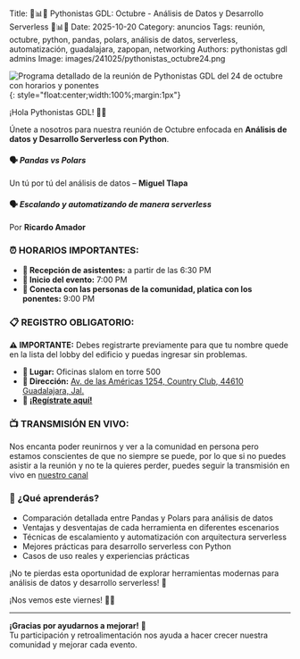 Title: 🐍📊🎃 Pythonistas GDL: Octubre - Análisis de Datos y Desarrollo Serverless 🎃📊🐍
Date: 2025-10-20
Category: anuncios
Tags: reunión, octubre, python, pandas, polars, análisis de datos, serverless, automatización, guadalajara, zapopan, networking
Authors: pythonistas gdl admins
Image: images/241025/pythonistas_octubre24.png


![Programa detallado de la reunión de Pythonistas GDL del 24 de octubre con horarios y ponentes]({static}/images/241025/pythonistas_octubre24.png){: style="float:center;width:100%;margin:1px"}

¡Hola Pythonistas GDL! 🐍🎃 

Únete a nosotros para nuestra reunión de Octubre enfocada en **Análisis de datos y Desarrollo Serverless con Python**.

#### 🗣️ *Pandas vs Polars*  
Un tú por tú del análisis de datos
– **Miguel Tlapa**

#### 🗣️ *Escalando y automatizando de manera serverless*  
Por **Ricardo Amador**

### ⏰ **HORARIOS IMPORTANTES:**
- **🚪 Recepción de asistentes:** a partir de las 6:30 PM
- **🎯 Inicio del evento:** 7:00 PM
- **🤝 Conecta con las personas de la comunidad, platica con los ponentes:** 9:00 PM

### 📋 **REGISTRO OBLIGATORIO:**
**⚠️ IMPORTANTE:** Debes registrarte previamente para que tu nombre quede en la lista del lobby del edificio y puedas ingresar sin problemas.

- **📍 Lugar:** Oficinas slalom en torre 500
- **📌 Dirección:** [Av. de las Américas 1254, Country Club, 44610 Guadalajara, Jal.](https://maps.app.goo.gl/BntwVAvpbbxH5BT98)
- **🔗 [¡Regístrate aquí!](https://eventos.pythonistas-gdl.org/signup/6)**

### 📺 **TRANSMISIÓN EN VIVO:**
Nos encanta poder reunirnos y ver a la comunidad en persona pero estamos conscientes de que no siempre se puede, por lo que si no puedes asistir a la reunión y no te la quieres perder, puedes seguir la transmisión en vivo en [nuestro canal](https://youtube.com/live/FiDrqKnF1CI)
  
### 🎯 **¿Qué aprenderás?**
- Comparación detallada entre Pandas y Polars para análisis de datos
- Ventajas y desventajas de cada herramienta en diferentes escenarios
- Técnicas de escalamiento y automatización con arquitectura serverless
- Mejores prácticas para desarrollo serverless con Python
- Casos de uso reales y experiencias prácticas

¡No te pierdas esta oportunidad de explorar herramientas modernas para análisis de datos y desarrollo serverless! 🎃

¡Nos vemos este viernes! 🚀🎃

---

**¡Gracias por ayudarnos a mejorar!** 🙏  
Tu participación y retroalimentación nos ayuda a hacer crecer nuestra comunidad y mejorar cada evento.